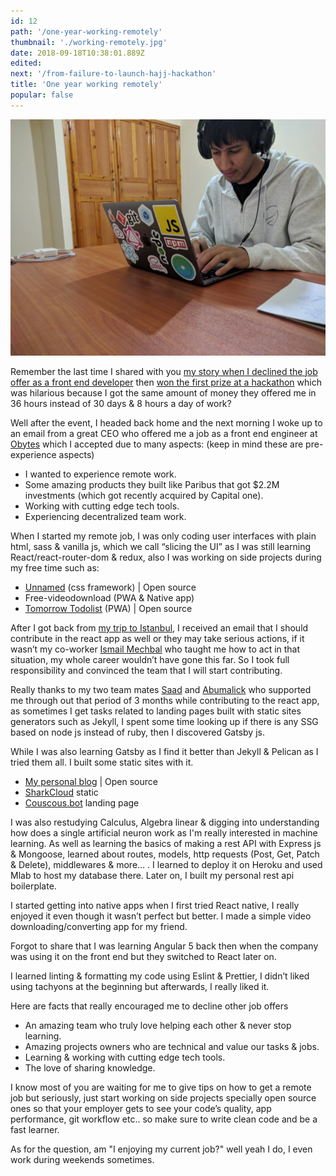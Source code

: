 ```yaml
---
id: 12
path: '/one-year-working-remotely'
thumbnail: './working-remotely.jpg'
date: 2018-09-18T10:38:01.889Z
edited:
next: '/from-failure-to-launch-hajj-hackathon'
title: 'One year working remotely'
popular: false
---
```


![Working remotely](working-remotely.jpg 'Follow me on Instagram to see more : https://www.instagram.com/smakosh19')

Remember the last time I shared with you [my story when I declined the job offer as a front end developer](https://smakosh.com/getting-my-first-job-offer) then [won the first prize at a hackathon](https://smakosh.com/first-time-first-prize) which was hilarious because I got the same amount of money they offered me in 36 hours instead of 30 days & 8 hours a day of work?

Well after the event, I headed back home and the next morning I woke up to an email from a great CEO who offered me a job as a front end engineer at [Obytes](https://obytes.com/?ref=smakosh.com) which I accepted due to many aspects: (keep in mind these are pre-experience aspects)

- I wanted to experience remote work.
- Some amazing products they built like Paribus that got \$2.2M investments (which got recently acquired by Capital one).
- Working with cutting edge tech tools.
- Experiencing decentralized team work.

When I started my remote job, I was only coding user interfaces with plain html, sass & vanilla js, which we call “slicing the UI” as I was still learning React/react-router-dom & redux, also I was working on side projects during my free time such as:

- [Unnamed](https://unnamed.smakosh.com) (css framework) | Open source
- Free-videodownload (PWA & Native app)
- [Tomorrow Todolist](https://firebaseapp.smakosh.com) (PWA) | Open source

After I got back from [my trip to Istanbul](https://smakosh.com/istanbul-trip), I received an email that I should contribute in the react app as well or they may take serious actions, if it wasn’t my co-worker [Ismail Mechbal](https://www.ismailmechbal.com/?ref=smakosh.com) who taught me how to act in that situation, my whole career wouldn’t have gone this far. So I took full responsibility and convinced the team that I will start contributing.

Really thanks to my two team mates [Saad](https://saadaouad.net/?ref=smakosh.com) and [Abumalick](https://twitter.com/abumalick0) who supported me through out that period of 3 months while contributing to the react app, as sometimes I get tasks related to landing pages built with static sites generators such as Jekyll, I spent some time looking up if there is any SSG based on node js instead of ruby, then I discovered Gatsby js.

While I was also learning Gatsby as I find it better than Jekyll & Pelican as I tried them all. I built some static sites with it.

- [My personal blog](https://smakosh.com) | Open source
- [SharkCloud](https://staging.sharkcdn.net) static
- [Couscous.bot](https://couscous.bot) landing page

I was also restudying Calculus, Algebra linear & digging into understanding how does a single artificial neuron work as I'm really interested in machine learning. As well as learning the basics of making a rest API with Express js & Mongoose, learned about routes, models, http requests (Post, Get, Patch & Delete), middlewares & more… . I learned to deploy it on Heroku and used Mlab to host my database there. Later on, I built my personal rest api boilerplate.

I started getting into native apps when I first tried React native, I really enjoyed it even though it wasn’t perfect but better. I made a simple video downloading/converting app for my friend.

Forgot to share that I was learning Angular 5 back then when the company was using it on the front end but they switched to React later on.

I learned linting & formatting my code using Eslint & Prettier, I didn’t liked using tachyons at the beginning but afterwards, I really liked it.

Here are facts that really encouraged me to decline other job offers

- An amazing team who truly love helping each other & never stop learning.
- Amazing projects owners who are technical and value our tasks & jobs.
- Learning & working with cutting edge tech tools.
- The love of sharing knowledge.

I know most of you are waiting for me to give tips on how to get a remote job but seriously, just start working on side projects specially open source ones so that your employer gets to see your code’s quality, app performance, git workflow etc.. so make sure to write clean code and be a fast learner.

As for the question, am "I enjoying my current job?" well yeah I do, I even work during weekends sometimes.
